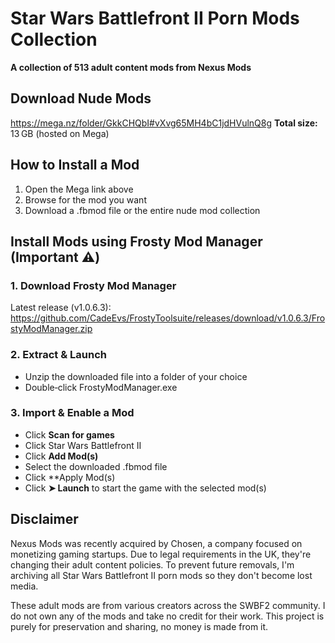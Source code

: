 # Star Wars Battlefront II Porn Mods Collection
**A collection of 513 adult content mods from Nexus Mods**  

## Download Nude Mods
https://mega.nz/folder/GkkCHQbI#vXvg65MH4bC1jdHVulnQ8g
**Total size:** 13 GB (hosted on Mega)

## How to Install a Mod
1. Open the Mega link above  
2. Browse for the mod you want  
3. Download a .fbmod file or the entire nude mod collection

## Install Mods using Frosty Mod Manager (Important ⚠️)

### 1. Download Frosty Mod Manager
Latest release (v1.0.6.3):  
https://github.com/CadeEvs/FrostyToolsuite/releases/download/v1.0.6.3/FrostyModManager.zip

### 2. Extract & Launch
- Unzip the downloaded file into a folder of your choice  
- Double‑click FrostyModManager.exe

### 3. Import & Enable a Mod
- Click **Scan for games**
- Click Star Wars Battlefront II
- Click **Add Mod(s)**  
- Select the downloaded .fbmod file
- Click **Apply Mod(s)
- Click **➤ Launch** to start the game with the selected mod(s)

## Disclaimer
Nexus Mods was recently acquired by Chosen, a company focused on monetizing gaming startups.
Due to legal requirements in the UK, they're changing their adult content policies.
To prevent future removals, I'm archiving all Star Wars Battlefront II porn mods so they don't become lost media.

These adult mods are from various creators across the SWBF2 community.
I do not own any of the mods and take no credit for their work.
This project is purely for preservation and sharing, no money is made from it.

